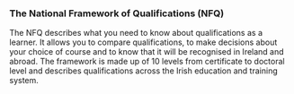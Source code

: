 ###  The National Framework of Qualifications (NFQ)

The NFQ describes what you need to know about qualifications as a learner. It
allows you to compare qualifications, to make decisions about your choice of
course and to know that it will be recognised in Ireland and abroad. The
framework is made up of 10 levels from certificate to doctoral level and
describes qualifications across the Irish education and training system.
